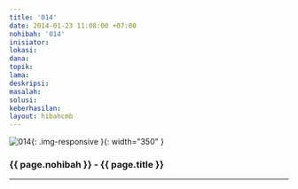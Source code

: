 ```yaml
---
title: '014'
date: 2014-01-23 11:08:00 +07:00
nohibah: '014'
inisiator: 
lokasi: 
dana: 
topik: 
lama: 
deskripsi: 
masalah: 
solusi: 
keberhasilan: 
layout: hibahcmb
---
```


![014](/static/img/hibahcmb/014.png){: .img-responsive }{: width="350" }

### {{ page.nohibah }} - {{ page.title }}

---
